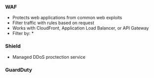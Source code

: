 ### WAF
* Protects web applications from common web exploits
* Filter traffic with rules based on request
* Works with CloudFront, Application Load Balancer, or API Gateway
* Filter by:
  *

### Shield
* Managed DDoS proctection service

### GuardDuty
